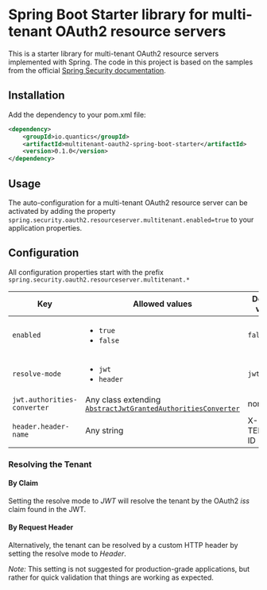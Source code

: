 # Spring Boot Starter library for multi-tenant OAuth2 resource servers

This is a starter library for multi-tenant OAuth2 resource servers implemented with Spring. 
The code in this project is based on the samples from the official
[Spring Security documentation](https://docs.spring.io/spring-security/reference/servlet/oauth2/resource-server/multitenancy.html).

## Installation

Add the dependency to your pom.xml file:

```xml
<dependency>
    <groupId>io.quantics</groupId>
    <artifactId>multitenant-oauth2-spring-boot-starter</artifactId>
    <version>0.1.0</version>
</dependency>
```

## Usage

The auto-configuration for a multi-tenant OAuth2 resource server can be activated by adding the property
`spring.security.oauth2.resourceserver.multitenant.enabled=true`
to your application properties.

## Configuration

All configuration properties start with the prefix
`spring.security.oauth2.resourceserver.multitenant.*`

| Key                         | Allowed values                                                                                                                                                  | Default value |
|-----------------------------|-----------------------------------------------------------------------------------------------------------------------------------------------------------------|---------------|
| `enabled`                   | <ul><li>`true`</li><li>`false`</li></ul>                                                                                                                        | `false`       |       
| `resolve-mode`              | <ul><li>`jwt`</li><li>`header`</li></ul>                                                                                                                        | `jwt`         |
| `jwt.authorities-converter` | Any class extending [`AbstractJwtGrantedAuthoritiesConverter`](src/main/java/io/quantics/multitenant/oauth2/config/AbstractJwtGrantedAuthoritiesConverter.java) | none          |          
| `header.header-name`        | Any string                                                                                                                                                      | X-TENANT-ID   |

### Resolving the Tenant

#### By Claim

Setting the resolve mode to *JWT* will resolve the tenant by the OAuth2 *iss* claim found in the JWT.


#### By Request Header

Alternatively, the tenant can be resolved by a custom HTTP header by setting the resolve mode to *Header*.

*Note:* This setting is not suggested for production-grade applications, but rather for quick validation that things are working as expected.
